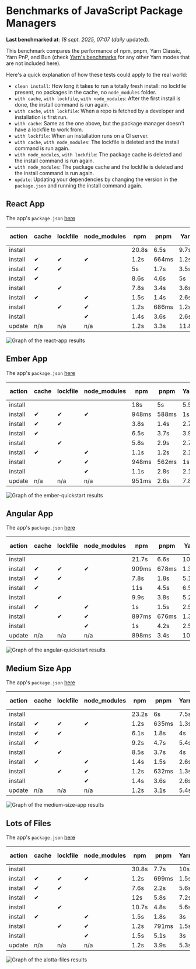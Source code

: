 # Benchmarks of JavaScript Package Managers

**Last benchmarked at**: _18 sept. 2025, 07:07_ (_daily_ updated).

This benchmark compares the performance of npm, pnpm, Yarn Classic, Yarn PnP, and Bun (check [Yarn's benchmarks](https://yarnpkg.com/benchmarks) for any other Yarn modes that are not included here).

Here's a quick explanation of how these tests could apply to the real world:

- `clean install`: How long it takes to run a totally fresh install: no lockfile present, no packages in the cache, no `node_modules` folder.
- `with cache`, `with lockfile`, `with node_modules`: After the first install is done, the install command is run again.
- `with cache`, `with lockfile`: When a repo is fetched by a developer and installation is first run.
- `with cache`: Same as the one above, but the package manager doesn't have a lockfile to work from.
- `with lockfile`: When an installation runs on a CI server.
- `with cache`, `with node_modules`: The lockfile is deleted and the install command is run again.
- `with node_modules`, `with lockfile`: The package cache is deleted and the install command is run again.
- `with node_modules`: The package cache and the lockfile is deleted and the install command is run again.
- `update`: Updating your dependencies by changing the version in the `package.json` and running the install command again.

## React App

The app's `package.json` [here](./fixtures/react-app/package.json)

| action  | cache | lockfile | node_modules| npm | pnpm | Yarn | Yarn PnP | Bun |
| ---     | ---   | ---      | ---         | --- | ---  | ---  | ---      | --- |
| install |       |          |             | 20.8s | 6.5s | 9.7s | 2.6s | 1.4s |
| install | ✔     | ✔        | ✔           | 1.2s | 664ms | 1.2s | n/a | 34ms |
| install | ✔     | ✔        |             | 5s | 1.7s | 3.5s | 983ms | 432ms |
| install | ✔     |          |             | 8.6s | 4.6s | 5s | 2.2s | 416ms |
| install |       | ✔        |             | 7.8s | 3.4s | 3.6s | 978ms | 413ms |
| install | ✔     |          | ✔           | 1.5s | 1.4s | 2.6s | n/a | 33ms |
| install |       | ✔        | ✔           | 1.2s | 686ms | 1.2s | n/a | 30ms |
| install |       |          | ✔           | 1.4s | 3.6s | 2.6s | n/a | 30ms |
| update  | n/a | n/a | n/a | 1.2s | 3.3s | 11.8s | 3.1s | 34ms |

<img alt="Graph of the react-app results" src="results/img/react-app.svg" />

## Ember App

The app's `package.json` [here](./fixtures/ember-quickstart/package.json)

| action  | cache | lockfile | node_modules| npm | pnpm | Yarn | Yarn PnP | Bun |
| ---     | ---   | ---      | ---         | --- | ---  | ---  | ---      | --- |
| install |       |          |             | 18s | 5s | 5.5s | 2.2s | 1s |
| install | ✔     | ✔        | ✔           | 948ms | 588ms | 1s | n/a | 26ms |
| install | ✔     | ✔        |             | 3.8s | 1.4s | 2.7s | 858ms | 344ms |
| install | ✔     |          |             | 6.5s | 3.7s | 3.9s | 1.9s | 340ms |
| install |       | ✔        |             | 5.8s | 2.9s | 2.7s | 861ms | 332ms |
| install | ✔     |          | ✔           | 1.1s | 1.2s | 2.1s | n/a | 26ms |
| install |       | ✔        | ✔           | 948ms | 562ms | 1s | n/a | 24ms |
| install |       |          | ✔           | 1.1s | 2.8s | 2.1s | n/a | 23ms |
| update  | n/a | n/a | n/a | 951ms | 2.6s | 7.8s | 2.8s | 26ms |

<img alt="Graph of the ember-quickstart results" src="results/img/ember-quickstart.svg" />

## Angular App

The app's `package.json` [here](./fixtures/angular-quickstart/package.json)

| action  | cache | lockfile | node_modules| npm | pnpm | Yarn | Yarn PnP | Bun |
| ---     | ---   | ---      | ---         | --- | ---  | ---  | ---      | --- |
| install |       |          |             | 21.7s | 6.6s | 10.6s | 2.8s | 1.6s |
| install | ✔     | ✔        | ✔           | 909ms | 678ms | 1.3s | n/a | 28ms |
| install | ✔     | ✔        |             | 7.8s | 1.8s | 5.1s | 1.2s | 832ms |
| install | ✔     |          |             | 11s | 4.5s | 6.5s | 2.3s | 803ms |
| install |       | ✔        |             | 9.9s | 3.8s | 5.2s | 1.2s | 817ms |
| install | ✔     |          | ✔           | 1s | 1.5s | 2.5s | n/a | 28ms |
| install |       | ✔        | ✔           | 897ms | 676ms | 1.3s | n/a | 25ms |
| install |       |          | ✔           | 1s | 4.2s | 2.5s | n/a | 25ms |
| update  | n/a | n/a | n/a | 898ms | 3.4s | 10.3s | 2.7s | 33ms |

<img alt="Graph of the angular-quickstart results" src="results/img/angular-quickstart.svg" />

## Medium Size App

The app's `package.json` [here](./fixtures/medium-size-app/package.json)

| action  | cache | lockfile | node_modules| npm | pnpm | Yarn | Yarn PnP | Bun |
| ---     | ---   | ---      | ---         | --- | ---  | ---  | ---      | --- |
| install |       |          |             | 23.2s | 6s | 7.5s | 2.9s | 1.5s |
| install | ✔     | ✔        | ✔           | 1.2s | 635ms | 1.3s | n/a | 30ms |
| install | ✔     | ✔        |             | 6.1s | 1.8s | 4s | 1.1s | 469ms |
| install | ✔     |          |             | 9.2s | 4.7s | 5.4s | 2.4s | 466ms |
| install |       | ✔        |             | 8.5s | 3.7s | 4s | 1.1s | 451ms |
| install | ✔     |          | ✔           | 1.4s | 1.5s | 2.6s | n/a | 30ms |
| install |       | ✔        | ✔           | 1.2s | 632ms | 1.3s | n/a | 27ms |
| install |       |          | ✔           | 1.4s | 3.6s | 2.6s | n/a | 27ms |
| update  | n/a | n/a | n/a | 1.2s | 3.1s | 5.4s | 2.3s | 38ms |

<img alt="Graph of the medium-size-app results" src="results/img/medium-size-app.svg" />

## Lots of Files

The app's `package.json` [here](./fixtures/alotta-files/package.json)

| action  | cache | lockfile | node_modules| npm | pnpm | Yarn | Yarn PnP | Bun |
| ---     | ---   | ---      | ---         | --- | ---  | ---  | ---      | --- |
| install |       |          |             | 30.8s | 7.7s | 10s | 3.3s | 1.7s |
| install | ✔     | ✔        | ✔           | 1.2s | 699ms | 1.5s | n/a | 40ms |
| install | ✔     | ✔        |             | 7.6s | 2.2s | 5.6s | 1.3s | 699ms |
| install | ✔     |          |             | 12s | 5.8s | 7.2s | 2.8s | 702ms |
| install |       | ✔        |             | 10.7s | 4.8s | 5.6s | 1.3s | 701ms |
| install | ✔     |          | ✔           | 1.5s | 1.8s | 3s | n/a | 38ms |
| install |       | ✔        | ✔           | 1.2s | 791ms | 1.5s | n/a | 34ms |
| install |       |          | ✔           | 1.5s | 5.1s | 3s | n/a | 35ms |
| update  | n/a | n/a | n/a | 1.2s | 3.9s | 5.3s | 2.9s | 96ms |

<img alt="Graph of the alotta-files results" src="results/img/alotta-files.svg" />
